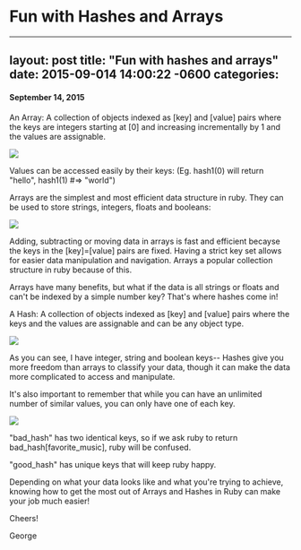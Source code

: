# Fun with Hashes and Arrays

---
layout: post
title:  "Fun with hashes and arrays"
date:   2015-09-014 14:00:22 -0600
categories: 
---

#### September 14, 2015

An Array: A collection of objects indexed as [key] and [value] pairs where the keys are integers starting at [0] and increasing incrementally by 1 and the values are assignable.

![](array-index.png)

Values can be accessed easily by their keys: (Eg. hash1(0) will return "hello", hash1(1) #=> "world")

Arrays are the simplest and most efficient data structure in ruby. They can be used to store strings, integers, floats and booleans:

![](arrays.png)

Adding, subtracting or moving data in arrays is fast and efficient becayse the keys in the [key]=[value] pairs are fixed. Having a strict key set allows for easier data manipulation and navigation. Arrays a popular collection structure in ruby because of this.

Arrays have many benefits, but what if the data is all strings or floats and can't be indexed by a simple number key? That's where hashes come in!

A Hash: A collection of objects indexed as [key] and [value] pairs where the keys and the values are assignable and can be any object type.

![](my_hash.png)

As you can see, I have integer, string and boolean keys-- Hashes give you more freedom than arrays to classify your data, though it can make the data more complicated to access and manipulate.

It's also important to remember that while you can have an unlimited number of similar values, you can only have one of each key.

![](g-b-hash.png)

"bad_hash" has two identical keys, so if we ask ruby to return bad_hash[favorite_music], ruby will be confused.

"good_hash" has unique keys that will keep ruby happy.

Depending on what your data looks like and what you're trying to achieve, knowing how to get the most out of Arrays and Hashes in Ruby can make your job much easier!

Cheers!

George